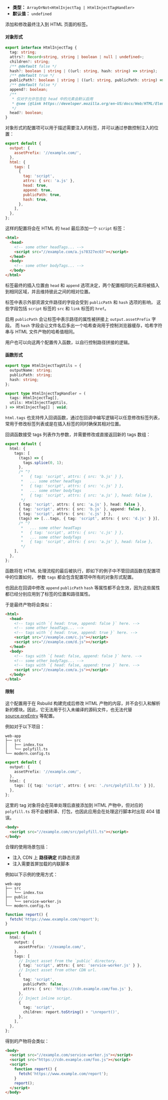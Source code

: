 - **类型：** `ArrayOrNot<HtmlInjectTag | HtmlInjectTagHandler>`
- **默认值：** `undefined`

添加和修改最终注入到 HTML 页面的标签。

#### 对象形式

```ts
export interface HtmlInjectTag {
  tag: string;
  attrs?: Record<string, string | boolean | null | undefined>;
  children?: string;
  /** @default false */
  hash?: boolean | string | ((url: string, hash: string) => string);
  /** @default true */
  publicPath?: boolean | string | ((url: string, publicPath: string) => string);
  /** @default false */
  append?: boolean;
  /**
   * 仅对于允许包含在 head 中的元素会默认启用
   * @see {@link https://developer.mozilla.org/en-US/docs/Web/HTML/Element/head#see_also}
   */
  head?: boolean;
}
```

对象形式的配置项可以用于描述需要注入的标签，并可以通过参数控制注入的位置：

```js
export default {
  output: {
    assetPrefix: '//example.com/',
  },
  html: {
    tags: [
      {
        tag: 'script',
        attrs: { src: 'a.js' },
        head: true,
        append: true,
        publicPath: true,
        hash: true,
      },
    ],
  },
};
```

这样的配置将会在 HTML 的 `head` 最后添加一个 `script` 标签：

```html
<html>
  <head>
    <!-- some other headTags... -->
    <script src="//example.com/a.js?8327ec63"></script>
  </head>
  <body>
    <!-- some other bodyTags... -->
  </body>
</html>
```

标签最终的插入位置由 `head` 和 `append` 选项决定，两个配置相同的元素将被插入到相同区域，并且维持彼此之间的相对位置。

标签中表示外部资源文件路径的字段会受到 `publicPath` 和 `hash` 选项的影响，
这些字段包括 `script` 标签的 `src` 和 `link` 标签的 `href`。

启用 `publicPath` 会让标签中表示路径的属性被拼接上 `output.assetPrefix` 字段。
而 `hash` 字段会让文件名后多出一个哈希查询用于控制浏览器缓存，哈希字符串与 HTML 文件产物的哈希值相同。

用户也可以向这两个配置传入函数，以自行控制路径拼接的逻辑。

#### 函数形式

```ts
export type HtmlInjectTagUtils = {
  outputName: string;
  publicPath: string;
  hash: string;
};

export type HtmlInjectTagHandler = (
  tags: HtmlInjectTag[],
  utils: HtmlInjectTagUtils,
) => HtmlInjectTag[] | void;
```

`html.tags` 也支持传入回调函数，通过在回调中编写逻辑可以任意修改标签列表，常用于修改标签列表或是在插入标签的同时确保其相对位置。

回调函数接受 tags 列表作为参数，并需要修改或直接返回新的 tags 数组：

```ts
export default {
  html: {
    tags: [
      (tags) => {
        tags.splice(0, 1);
      },
      /* ^?
       *   { tag: 'script', attrs: { src: 'b.js' } },
       *   ... some other headTags
       *   { tag: 'script', attrs: { src: 'c.js' } },
       *   ... some other bodyTags
       *   { tag: 'script', attrs: { src: 'a.js' }, head: false },
       */
      { tag: 'script', attrs: { src: 'a.js' }, head: false },
      { tag: 'script', attrs: { src: 'b.js' }, append: false },
      { tag: 'script', attrs: { src: 'c.js' } },
      (tags) => [...tags, { tag: 'script', attrs: { src: 'd.js' } }],
      /* ^?
       *   ... some other headTags
       *   { tag: 'script', attrs: { src: 'c.js' } },
       *   ... some other bodyTags
       *   { tag: 'script', attrs: { src: 'a.js' }, head: false },
       */
    ],
  },
};
```

函数将在 HTML 处理流程的最后被执行，即如下的例子中不管回调函数在配置项中的位置如何，
参数 `tags` 都会包含配置项中所有的对象形式配置。

也因此在回调中修改 `append` `publicPath` `hash` 等属性都不会生效，因为这些属性都已经分别应用到了标签的位置和路径属性。

于是最终产物将会类似：

```html
<html>
  <head>
    <!-- tags with `{ head: true, append: false }` here. -->
    <!-- some other headTags... -->
    <!-- tags with `{ head: true, append: true }` here. -->
    <script src="//example.com/c.js"></script>
    <script src="//example.com/d.js"></script>
  </head>
  <body>
    <!-- tags with `{ head: false, append: false }` here. -->
    <!-- some other bodyTags... -->
    <!-- tags with `{ head: false, append: true }` here. -->
    <script src="//example.com/a.js"></script>
  </body>
</html>
```

#### 限制

这个配置用于在 Rsbuild 构建完成后修改 HTML 产物的内容，并不会引入和解析新的模块。因此，它无法用于引入未编译的源码文件，也无法代替 [source.preEntry](https://rsbuild.dev/api/config-source.html#source.preentry) 等配置。

例如对于以下项目：

```plain
web-app
├── src
│   ├── index.tsx
│   └── polyfill.ts
└── modern.config.ts
```

```ts title="modern.config.ts"
export default {
  output: {
    assetPrefix: '//example.com/',
  },
  html: {
    tags: [{ tag: 'script', attrs: { src: './src/polyfill.ts' } }],
  },
};
```

这里的 tag 对象将会在简单处理后直接添加到 HTML 产物中，但对应的 `polyfill.ts` 将不会被转译、打包，也因此应用会在处理这行脚本时出现 404 错误。

```html
<body>
  <script src="//example.com/src/polyfill.ts"></script>
</body>
```

合理的使用场景包括：

- 注入 CDN 上 **路径确定** 的静态资源
- 注入需要首屏加载的内联脚本

例如以下示例的使用方式：

```plain
web-app
├── src
│   └── index.tsx
├── public
│   └── service-worker.js
└── modern.config.ts
```

```ts title="modern.config.ts"
function report() {
  fetch('https://www.example.com/report');
}

export default {
  html: {
    output: {
      assetPrefix: '//example.com/',
    },
    tags: [
      // Inject asset from the `public` directory.
      { tag: 'script', attrs: { src: 'service-worker.js' } },
      // Inject asset from other CDN url.
      {
        tag: 'script',
        publicPath: false,
        attrs: { src: 'https://cdn.example.com/foo.js' },
      },
      // Inject inline script.
      {
        tag: 'script',
        children: report.toString() + '\nreport()',
      },
    ],
  },
};
```

得到的产物将会类似：

```html
<body>
  <script src="//example.com/service-worker.js"></script>
  <script src="https://cdn.example.com/foo.js"></script>
  <script>
    function report() {
      fetch('https://www.example.com/report');
    }
    report();
  </script>
</body>
```
